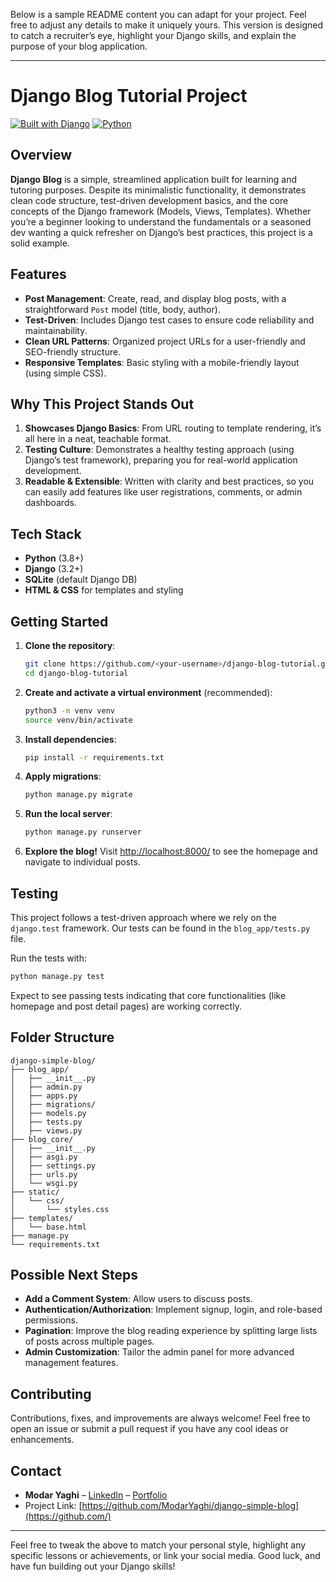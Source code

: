 Below is a sample README content you can adapt for your project. Feel free to adjust any details to make it uniquely yours. This version is designed to catch a recruiter’s eye, highlight your Django skills, and explain the purpose of your blog application.

---

# Django Blog Tutorial Project

[![Built with Django](https://img.shields.io/badge/Framework-Django-darkgreen.svg?style=flat-square&logo=django)](https://www.djangoproject.com/)
[![Python](https://img.shields.io/badge/Python-3.8%2B-blue.svg?style=flat-square&logo=python)](https://www.python.org/)

## Overview

**Django Blog** is a simple, streamlined application built for learning and tutoring purposes. Despite its minimalistic functionality, it demonstrates clean code structure, test-driven development basics, and the core concepts of the Django framework (Models, Views, Templates). Whether you’re a beginner looking to understand the fundamentals or a seasoned dev wanting a quick refresher on Django’s best practices, this project is a solid example.

## Features

- **Post Management**: Create, read, and display blog posts, with a straightforward `Post` model (title, body, author).
- **Test-Driven**: Includes Django test cases to ensure code reliability and maintainability.
- **Clean URL Patterns**: Organized project URLs for a user-friendly and SEO-friendly structure.
- **Responsive Templates**: Basic styling with a mobile-friendly layout (using simple CSS).

## Why This Project Stands Out

1. **Showcases Django Basics**: From URL routing to template rendering, it’s all here in a neat, teachable format.
2. **Testing Culture**: Demonstrates a healthy testing approach (using Django’s test framework), preparing you for real-world application development.
3. **Readable & Extensible**: Written with clarity and best practices, so you can easily add features like user registrations, comments, or admin dashboards.

## Tech Stack

- **Python** (3.8+)
- **Django** (3.2+)
- **SQLite** (default Django DB)
- **HTML & CSS** for templates and styling

## Getting Started

1. **Clone the repository**:
   ```bash
   git clone https://github.com/<your-username>/django-blog-tutorial.git
   cd django-blog-tutorial
   ```
2. **Create and activate a virtual environment** (recommended):
   ```bash
   python3 -m venv venv
   source venv/bin/activate
   ```
3. **Install dependencies**:
   ```bash
   pip install -r requirements.txt
   ```
4. **Apply migrations**:
   ```bash
   python manage.py migrate
   ```
5. **Run the local server**:
   ```bash
   python manage.py runserver
   ```
6. **Explore the blog!**
   Visit [http://localhost:8000/](http://localhost:8000/) to see the homepage and navigate to individual posts.

## Testing

This project follows a test-driven approach where we rely on the `django.test` framework. Our tests can be found in the `blog_app/tests.py` file.

Run the tests with:

```bash
python manage.py test
```

Expect to see passing tests indicating that core functionalities (like homepage and post detail pages) are working correctly.

## Folder Structure

```
django-simple-blog/
├── blog_app/
│   ├── __init__.py
│   ├── admin.py
│   ├── apps.py
│   ├── migrations/
│   ├── models.py
│   ├── tests.py
│   ├── views.py
├── blog_core/
│   ├── __init__.py
│   ├── asgi.py
│   ├── settings.py
│   ├── urls.py
│   └── wsgi.py
├── static/
│   └── css/
│       └── styles.css
├── templates/
│   └── base.html
├── manage.py
└── requirements.txt

```

## Possible Next Steps

- **Add a Comment System**: Allow users to discuss posts.
- **Authentication/Authorization**: Implement signup, login, and role-based permissions.
- **Pagination**: Improve the blog reading experience by splitting large lists of posts across multiple pages.
- **Admin Customization**: Tailor the admin panel for more advanced management features.

## Contributing

Contributions, fixes, and improvements are always welcome! Feel free to open an issue or submit a pull request if you have any cool ideas or enhancements.

## Contact

- **Modar Yaghi** – [LinkedIn](https://www.linkedin.com/in/modar-yaghi-b888bbb8//) – [Portfolio](https://your-portfolio-link.com/)
- Project Link: [https://github.com/ModarYaghi/django-simple-blog](https://github.com/)

---

Feel free to tweak the above to match your personal style, highlight any specific lessons or achievements, or link your social media. Good luck, and have fun building out your Django skills!
